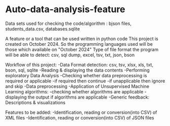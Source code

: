 # Auto-data-analysis-feature
Data sets used for checking the code/algorithm : bjson files, students_data.csv, databases.sqlite


A feature or a tool that can be used written in python code 
This project is created on October 2024. 
So the programming languages used will be those which available on "October 2024"
Type of file format the program will be able to detect: csv, sql dump, excel, tsv, txt, json, bson



Workflow of this project:
-Data Format detection: csv, tsv, xlsx, xls, txt, bson, sql, sqlite
-Reading & displaying the data contents 
-Performing exploratory Data Analysis
-Checking whether data preprocessing is required or applicable
      -if required then continue
      -if unapplicable then ignore and skip
-Data preprocessing
-Application of Unsupervised Machine Learning algorithms: 
      -checking whether algorithms are applicable
      -displaying the output if algorithms are applicable
-Generic feedback: Descriptions & visualizations


Features to be added:
-Identification, reading or conversion(into CSV) of XML files
-Identification, reading or conversion(into CSV) of JSON files
